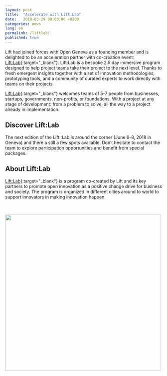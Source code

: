 ```yaml
---
layout: post
title:  "Accelerate with Lift:Lab"
date:   2018-03-29 00:00:00 +0200
categories: news
lang: en
permalink: /liftlab/
published: true
---
```



Lift had joined forces with Open Geneva as a founding member and is delighted to be an acceleration partner with co-creation event: [Lift:Lab](http://www.liftlab.ch){:target="_blank"}. Lift:Lab is a bespoke 2.5 day immersive program designed to help project teams take their project to the next level. Thanks to fresh emergent insights together with a set of innovation methodologies, prototyping tools, and a community of curated experts to work directly with teams on their projects.

[Lift:Lab](http://www.liftlab.ch){:target="_blank"} welcomes teams of 5-7 people from businesses, startups, governments, non-profits, or foundations. With a project at any stage of development: from a problem to solve, all the way to a project already in implementation.


## <strong> Discover Lift:Lab </strong>

The next edition of the Lift :Lab is around the corner (June 6-8, 2018 in Geneva) and there a still a few spots available. Don’t hesitate to contact the team to explore participation opportunities and benefit from special packages.

## <strong> About Lift:Lab </strong>
[Lift:Lab](http://www.liftlab.ch){:target="_blank"} is a program co-created by Lift and its key partners to promote open innovation as a positive change drive for business and society. The program is organized in different cities around to world to support innovators in making innovation happen.


<br>
<br>
<a href="http://www.liftlab.ch" target="_blank"><img src="{{ site.baseurl }}/images/Lift-Labbanner.jpg" width="500" alt="" class="imgspace" />
</a>
<br>

